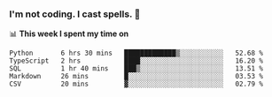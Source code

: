 ### I'm not coding. I cast spells. 🎩

📊 **This week I spent my time on**
<!--START_SECTION:waka-->
```text
Python       6 hrs 30 mins   █████████████▒░░░░░░░░░░░   52.68 % 
TypeScript   2 hrs           ████░░░░░░░░░░░░░░░░░░░░░   16.20 % 
SQL          1 hr 40 mins    ███▒░░░░░░░░░░░░░░░░░░░░░   13.51 % 
Markdown     26 mins         █░░░░░░░░░░░░░░░░░░░░░░░░   03.53 % 
CSV          20 mins         ▓░░░░░░░░░░░░░░░░░░░░░░░░   02.79 % 
```
<!--END_SECTION:waka-->
